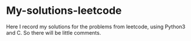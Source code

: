 # My-solutions-leetcode
Here I record my solutions for the problems from leetcode, using Python3 and C. So there will be little comments. 
